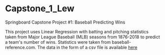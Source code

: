 # Capstone_1_Lew

Springboard Capstone Project #1: Baseball Predicting Wins

This project uses Linear Regression with batting and pitching statistics taken
from Major League Baseball (MLB) seasons from 1876-2018 to predict a team's number
of wins. Statistics were taken from baseball-reference.com. The data in the form
of a csv file is available [here ](https://github.com/swlew369/Capstone_1_Lew/blob/master/MLB_STATS_1876-2018_BP.csv)


